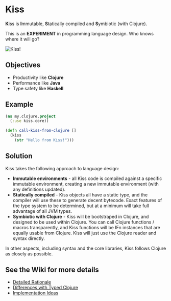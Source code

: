 Kiss
====

**K**iss is **I**mmutable, **S**tatically compiled and **S**ymbiotic (with Clojure).

This is an **EXPERIMENT** in programming language design. Who knows where it will go?

![Kiss!](https://raw.github.com/mikera/kiss/master/src/main/resources/kiss.png)

## Objectives

 - Productivity like **Clojure**
 - Performance like **Java**
 - Type safety like **Haskell**


## Example

```clojure
(ns my.clojure.project
  (:use kiss.core))
  
(defn call-kiss-from-clojure []
  (kiss 
    (str "Hello from Kiss!")))
```

## Solution

Kiss takes the following approach to language design:

 - **Immutable environments** - all Kiss code is compiled against a specific immutable environment, creating a new immutable environment (with any definitions updated). 
 - **Statically compiled** - Kiss objects all have a static type, and the compiler will use these to generate decent bytecode. Exact features of the type system to be determined, but at a minimum will take full advantage of all JVM types.
 - **Symbiotic with Clojure** - Kiss will be bootstraped in Clojure, and designed to be used within Clojure. You can call Clojure functions / macros transparently, and Kiss functions will be IFn instances that are equally usable from Clojure. Kiss will just use the Clojure reader and syntax directly. 

In other aspects, including syntax and the core libraries, Kiss follows Clojure as closely as possible.

## See the Wiki for more details

 - [Detailed Rationale](https://github.com/mikera/kiss/wiki/Rationale)
 - [Differences with Typed Clojure](https://github.com/mikera/kiss/wiki/Differences-with-Typed-Clojure)
 - [Implementation Ideas](https://github.com/mikera/kiss/wiki/Implementation-Ideas)

